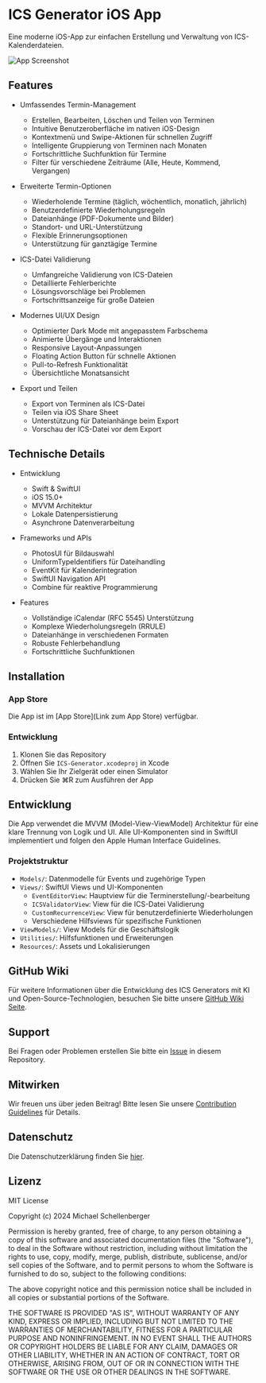 # ICS Generator iOS App

Eine moderne iOS-App zur einfachen Erstellung und Verwaltung von ICS-Kalenderdateien.

![App Screenshot](screenshots/main.png)

## Features

- Umfassendes Termin-Management
  - Erstellen, Bearbeiten, Löschen und Teilen von Terminen
  - Intuitive Benutzeroberfläche im nativen iOS-Design
  - Kontextmenü und Swipe-Aktionen für schnellen Zugriff
  - Intelligente Gruppierung von Terminen nach Monaten
  - Fortschrittliche Suchfunktion für Termine
  - Filter für verschiedene Zeiträume (Alle, Heute, Kommend, Vergangen)

- Erweiterte Termin-Optionen
  - Wiederholende Termine (täglich, wöchentlich, monatlich, jährlich)
  - Benutzerdefinierte Wiederholungsregeln
  - Dateianhänge (PDF-Dokumente und Bilder)
  - Standort- und URL-Unterstützung
  - Flexible Erinnerungsoptionen
  - Unterstützung für ganztägige Termine

- ICS-Datei Validierung
  - Umfangreiche Validierung von ICS-Dateien
  - Detaillierte Fehlerberichte
  - Lösungsvorschläge bei Problemen
  - Fortschrittsanzeige für große Dateien

- Modernes UI/UX Design
  - Optimierter Dark Mode mit angepasstem Farbschema
  - Animierte Übergänge und Interaktionen
  - Responsive Layout-Anpassungen
  - Floating Action Button für schnelle Aktionen
  - Pull-to-Refresh Funktionalität
  - Übersichtliche Monatsansicht

- Export und Teilen
  - Export von Terminen als ICS-Datei
  - Teilen via iOS Share Sheet
  - Unterstützung für Dateianhänge beim Export
  - Vorschau der ICS-Datei vor dem Export

## Technische Details

- Entwicklung
  - Swift & SwiftUI
  - iOS 15.0+
  - MVVM Architektur
  - Lokale Datenpersistierung
  - Asynchrone Datenverarbeitung

- Frameworks und APIs
  - PhotosUI für Bildauswahl
  - UniformTypeIdentifiers für Dateihandling
  - EventKit für Kalenderintegration
  - SwiftUI Navigation API
  - Combine für reaktive Programmierung

- Features
  - Vollständige iCalendar (RFC 5545) Unterstützung
  - Komplexe Wiederholungsregeln (RRULE)
  - Dateianhänge in verschiedenen Formaten
  - Robuste Fehlerbehandlung
  - Fortschrittliche Suchfunktionen

## Installation

### App Store
Die App ist im [App Store](Link zum App Store) verfügbar.

### Entwicklung
1. Klonen Sie das Repository
2. Öffnen Sie `ICS-Generator.xcodeproj` in Xcode
3. Wählen Sie Ihr Zielgerät oder einen Simulator
4. Drücken Sie ⌘R zum Ausführen der App

## Entwicklung

Die App verwendet die MVVM (Model-View-ViewModel) Architektur für eine klare Trennung von Logik und UI. 
Alle UI-Komponenten sind in SwiftUI implementiert und folgen den Apple Human Interface Guidelines.

### Projektstruktur
- `Models/`: Datenmodelle für Events und zugehörige Typen
- `Views/`: SwiftUI Views und UI-Komponenten
  - `EventEditorView`: Hauptview für die Terminerstellung/-bearbeitung
  - `ICSValidatorView`: View für die ICS-Datei Validierung
  - `CustomRecurrenceView`: View für benutzerdefinierte Wiederholungen
  - Verschiedene Hilfsviews für spezifische Funktionen
- `ViewModels/`: View Models für die Geschäftslogik
- `Utilities/`: Hilfsfunktionen und Erweiterungen
- `Resources/`: Assets und Lokalisierungen

## GitHub Wiki

Für weitere Informationen über die Entwicklung des ICS Generators mit KI und Open-Source-Technologien, besuchen Sie bitte unsere [GitHub Wiki Seite](https://github.com/Schello805/ICS-Generator/wiki).

## Support

Bei Fragen oder Problemen erstellen Sie bitte ein [Issue](https://github.com/Schello805/ICS-Generator/issues) in diesem Repository.

## Mitwirken

Wir freuen uns über jeden Beitrag! Bitte lesen Sie unsere [Contribution Guidelines](CONTRIBUTING.md) für Details.

## Datenschutz

Die Datenschutzerklärung finden Sie [hier](PRIVACY.md).

## Lizenz

MIT License

Copyright (c) 2024 Michael Schellenberger

Permission is hereby granted, free of charge, to any person obtaining a copy
of this software and associated documentation files (the "Software"), to deal
in the Software without restriction, including without limitation the rights
to use, copy, modify, merge, publish, distribute, sublicense, and/or sell
copies of the Software, and to permit persons to whom the Software is
furnished to do so, subject to the following conditions:

The above copyright notice and this permission notice shall be included in all
copies or substantial portions of the Software.

THE SOFTWARE IS PROVIDED "AS IS", WITHOUT WARRANTY OF ANY KIND, EXPRESS OR
IMPLIED, INCLUDING BUT NOT LIMITED TO THE WARRANTIES OF MERCHANTABILITY,
FITNESS FOR A PARTICULAR PURPOSE AND NONINFRINGEMENT. IN NO EVENT SHALL THE
AUTHORS OR COPYRIGHT HOLDERS BE LIABLE FOR ANY CLAIM, DAMAGES OR OTHER
LIABILITY, WHETHER IN AN ACTION OF CONTRACT, TORT OR OTHERWISE, ARISING FROM,
OUT OF OR IN CONNECTION WITH THE SOFTWARE OR THE USE OR OTHER DEALINGS IN THE
SOFTWARE.

